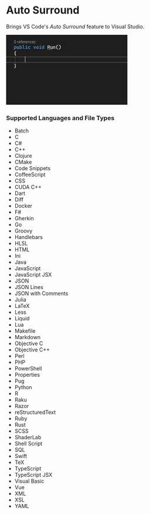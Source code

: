 # Auto Surround

Brings VS Code's _Auto Surround_ feature to Visual Studio.

![Example](media/example.gif)

### Supported Languages and File Types

* Batch
* C
* C#
* C++
* Clojure
* CMake
* Code Snippets
* CoffeeScript
* CSS
* CUDA C++
* Dart
* Diff
* Docker
* F#
* Gherkin
* Go
* Groovy
* Handlebars
* HLSL
* HTML
* Ini
* Java
* JavaScript
* JavaScript JSX
* JSON
* JSON Lines
* JSON with Comments
* Julia
* LaTeX
* Less
* Liquid
* Lua
* Makefile
* Markdown
* Objective C
* Objective C++
* Perl
* PHP
* PowerShell
* Properties
* Pug
* Python
* R
* Raku
* Razor
* reStructuredText
* Ruby
* Rust
* SCSS
* ShaderLab
* Shell Script
* SQL
* Swift
* TeX
* TypeScript
* TypeScript JSX
* Visual Basic
* Vue
* XML
* XSL
* YAML
